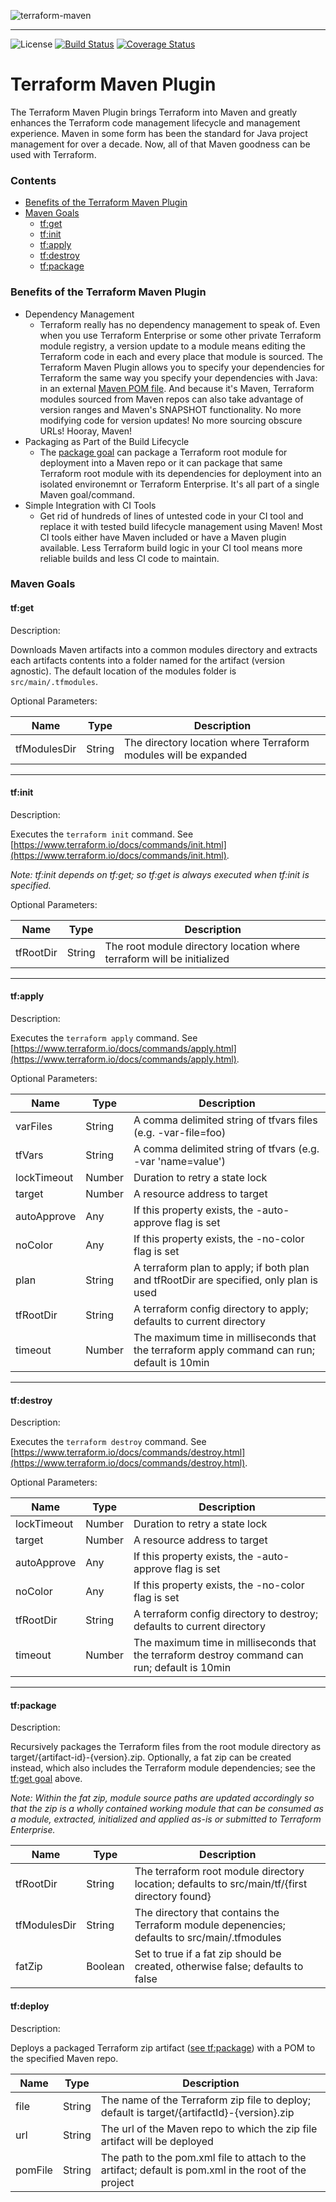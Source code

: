 ![terraform-maven](.docs/MavenTerraform.png)

---

![License](https://img.shields.io/badge/license-Apache%202.0-blue.svg)
[![Build Status](https://travis-ci.org/deliveredtechnologies/terraform-maven.svg?branch=develop&maxAge=600&service=github)](https://travis-ci.org/deliveredtechnologies/terraform-maven)
[![Coverage Status](https://coveralls.io/repos/github/deliveredtechnologies/terraform-maven/badge.svg?branch=develop&maxAge=600&service=github)](https://coveralls.io/github/deliveredtechnologies/terraform-maven?branch=develop)

# Terraform Maven Plugin

The Terraform Maven Plugin brings Terraform into Maven and greatly enhances the Terraform code management
lifecycle and management experience. Maven in some form has been the standard for Java project management for over a decade.
Now, all of that Maven goodness can be used with Terraform.

### Contents

* [Benefits of the Terraform Maven Plugin](#benefits-of-the-terraform-maven-plugin)
* [Maven Goals](#maven-goals)
  * [tf:get](#tfget)
  * [tf:init](#tfinit)
  * [tf:apply](#tfapply)
  * [tf:destroy](#tfdestroy)
  * [tf:package](#tfpackage)

### Benefits of the Terraform Maven Plugin
* Dependency Management
  * Terraform really has no dependency management to speak of. Even when you use Terraform Enterprise or some other private
    Terraform module registry, a version update to a module means editing the Terraform code in each and every place
    that module is sourced. The Terraform Maven Plugin allows you to specify your dependencies for Terraform the same way
    you specify your dependencies with Java: in an external [Maven POM file](https://maven.apache.org/pom.html). And
    because it's Maven, Terraform modules sourced from Maven repos can also take advantage of version ranges and 
    Maven's SNAPSHOT functionality. No more modifying code for version updates! No more sourcing obscure URLs!
    Hooray, Maven! 
* Packaging as Part of the Build Lifecycle
  * The [package goal](#tfpackage) can package a Terraform root module for deployment into a Maven repo
    or it can package that same Terraform root module with its dependencies for deployment into an isolated environemnt
    or Terraform Enterprise. It's all part of a single Maven goal/command.
* Simple Integration with CI Tools
  * Get rid of hundreds of lines of untested code in your CI tool and replace it with tested build lifecycle management
    using Maven! Most CI tools either have Maven included or have a Maven plugin available. Less Terraform build logic 
    in your CI tool means more reliable builds and less CI code to maintain. 
    
### Maven Goals

#### tf:get

Description:

Downloads Maven artifacts into a common modules directory and extracts each artifacts
contents into a folder named for the artifact (version agnostic). The default location
of the modules folder is `src/main/.tfmodules`.

Optional Parameters:

| Name         | Type   | Description                                                     |
| ------------ | ------ | --------------------------------------------------------------- |
| tfModulesDir | String | The directory location where Terraform modules will be expanded |

---

#### tf:init

Description:

Executes the `terraform init` command. See [https://www.terraform.io/docs/commands/init.html](https://www.terraform.io/docs/commands/init.html).

_Note: tf:init depends on tf:get; so tf:get is always executed when tf:init is specified._

Optional Parameters:

| Name      | Type   | Description                                                            |
| --------- | ------ | ---------------------------------------------------------------------- |
| tfRootDir | String | The root module directory location where terraform will be initialized |

---

#### tf:apply

Description:

Executes the `terraform apply` command. See [https://www.terraform.io/docs/commands/apply.html](https://www.terraform.io/docs/commands/apply.html).

Optional Parameters:

| Name        | Type   | Description                                                                                 |
| ----------- | ------ | ------------------------------------------------------------------------------------------- |
| varFiles    | String | A comma delimited string of tfvars files (e.g. -var-file=foo)                               |
| tfVars      | String | A comma delimited string of tfvars (e.g. -var 'name=value')                                 |
| lockTimeout | Number | Duration to retry a state lock                                                              |
| target      | Number | A resource address to target                                                                |
| autoApprove | Any    | If this property exists, the -auto-approve flag is set                                      |
| noColor     | Any    | If this property exists, the -no-color flag is set                                          |
| plan        | String | A terraform plan to apply; if both plan and tfRootDir are specified, only plan is used      |
| tfRootDir   | String | A terraform config directory to apply; defaults to current directory                        |
| timeout     | Number | The maximum time in milliseconds that the terraform apply command can run; default is 10min |

---

#### tf:destroy

Description:

Executes the `terraform destroy` command. See [https://www.terraform.io/docs/commands/destroy.html](https://www.terraform.io/docs/commands/destroy.html).

Optional Parameters:

| Name        | Type   | Description                                                                                 |
| ----------- | ------ | ------------------------------------------------------------------------------------------- |
| lockTimeout | Number | Duration to retry a state lock                                                              |
| target      | Number | A resource address to target                                                                |
| autoApprove | Any    | If this property exists, the -auto-approve flag is set                                      |
| noColor     | Any    | If this property exists, the -no-color flag is set                                          |
| tfRootDir   | String | A terraform config directory to destroy; defaults to current directory                        |
| timeout     | Number | The maximum time in milliseconds that the terraform destroy command can run; default is 10min |

---

#### tf:package

Description:

Recursively packages the Terraform files from the root module directory as target/{artifact-id}-{version}.zip.
Optionally, a fat zip can be created instead, which also includes the Terraform module dependencies; see the [tf:get goal](#tfget) above.

_Note: Within the fat zip, module source paths are updated accordingly so that the zip is a wholly contained working module that can be consumed as a module,
extracted, initialized and applied as-is or submitted to Terraform Enterprise._

| Name         | Type    | Description                                                                                   |
| ------------ | ------- | --------------------------------------------------------------------------------------------- |
| tfRootDir    | String  | The terraform root module directory location; defaults to src/main/tf/{first directory found} |
| tfModulesDir | String  | The directory that contains the Terraform module depenencies; defaults to src/main/.tfmodules |
| fatZip       | Boolean | Set to true if a fat zip should be created, otherwise false; defaults to false                |

#### tf:deploy

Description:

Deploys a packaged Terraform zip artifact ([see tf:package](tfpackage)) with a POM to the specified Maven repo.

| Name    | Type   | Description                                                                                           |
| ------- | ------ | ----------------------------------------------------------------------------------------------------- |
| file    | String | The name of the Terraform zip file to deploy; default is target/{artifactId}-{version}.zip            |
| url     | String | The url of the Maven repo to which the zip file artifact will be deployed                             |
| pomFile | String | The path to the pom.xml file to attach to the artifact; default is pom.xml in the root of the project |

